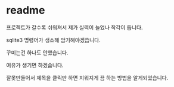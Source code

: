 # readme

프로젝트가 갈수록 쉬워져서 제가 실력이 늘었나 착각이 듭니다.

sqlite3 명령어가 생소해 암기해야겠씁니다.

꾸미는건 하나도 안했습니다.

여유가 생기면 하겠습니다.

잘못만들어서 제목을 클릭만 하면 지워지게 끔 하는 방법을 알게되었습니다.